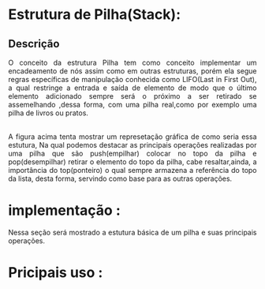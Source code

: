 # Estrutura de Pilha(Stack):

## Descrição

<p align= "justify">
  O conceito da estrutura Pilha tem como conceito implementar um encadeamento de nós assim como em outras estruturas, porém ela segue regras específicas de manipulação conhecida como LIFO(Last in First Out), a qual restringe a entrada e saída de elemento de modo que  o  último elemento adicionado sempre será o próximo a ser retirado se assemelhando ,dessa forma, com uma pilha real,como por exemplo uma pilha de livros ou pratos.
  <br/>
  <br/>
</p>


<p align="justify">
    A figura acima tenta mostrar um represetação gráfica de como seria essa estutura, Na qual podemos destacar as principais operações realizadas por uma pilha que são push(empilhar) colocar no topo da pilha e pop(desempilhar) retirar o elemento do topo da pilha, cabe resaltar,ainda, a importância do top(ponteiro) o qual sempre armazena a referência do topo da lista, desta forma, servindo como base para as outras operações.

# implementação :
  <p align="justify" > Nessa seção será mostrado a estutura básica de um pilha e suas principais operações. </p>


# Pricipais uso :
